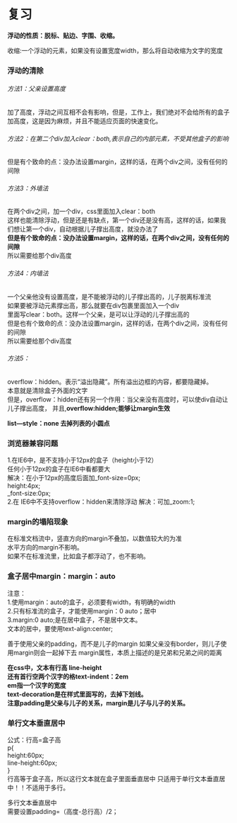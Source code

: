 # 复习
**浮动的性质：脱标、贴边、字围、收缩。**  

收缩:一个浮动的元素，如果没有设置宽度width，那么将自动收缩为文字的宽度  
### 浮动的清除
###### 方法1：父亲设置高度
加了高度，浮动之间互相不会有影响，但是，工作上，我们绝对不会给所有的盒子加高度，这是因为麻烦，并且不能适应页面的快速变化。

###### 方法2：在第二个div加入clear：both,表示自己的内部元素，不受其他盒子的影响
但是有个致命的点：没办法设置margin，这样的话，在两个div之间，没有任何的间隙
###### 方法3：外墙法
在两个div之间，加一个div，css里面加入clear：both  
这样也能清除浮动，但是还是有缺点，第一个div还是没有高，这样的话，如果我们想让第一个div，自动根据儿子撑出高度，就没办法了  
**但是有个致命的点：没办法设置margin，这样的话，在两个div之间，没有任何的间隙**  
所以需要给那个div高度  
###### 方法4：内墙法
一个父亲他没有设置高度，是不能被浮动的儿子撑出高的，儿子脱离标准流  
如果要被浮动元素撑出高，那么就要在div包裹里面加入一个div  
里面写clear：both。这样一个父亲，是可以让浮动的儿子撑出高的  
但是也有个致命的点：没办法设置margin，这样的话，在两个div之间，没有任何的间隙  
所以需要给那个div高度  
###### 方法5：
overflow：hidden。表示“溢出隐藏”。所有溢出边框的内容，都要隐藏掉。  
本意就是清除盒子外面的文字  
但是，overflow：hidden还有另一个作用：当父亲没有高度时，可以使div自动让儿子撑出高度，
并且,**overflow:hidden;能够让margin生效**  


**list—style：none
去掉列表的小圆点**

### 浏览器兼容问题
1.在IE6中，是不支持小于12px的盒子（height小于12）  
任何小于12px的盒子在IE6中看都要大  
解决：在小于12px的高度后面加_font-size=0px;  
height:4px;  
_font-size:0px;  
2.在 IE6中不支持overflow：hidden来清除浮动
解决：可加_zoom:1;

### margin的塌陷现象
在标准文档流中，竖直方向的margin不叠加，以数值较大的为准  
水平方向的margin不影响。  
如果不在标准流里，比如盒子都浮动了，也不影响。  

### 盒子居中margin：margin：auto
注意：  
1.使用margin：auto的盒子，必须要有width，有明确的width  
2.只有标准流的盒子，才能使用margin：0 auto；居中  
3.margin:0 auto;是在居中盒子，不是居中文本。  
文本的居中，要使用text-align:center;


善于使用父亲的padding，而不是儿子的margin
如果父亲没有border，则儿子使用margin则会一起掉下去
margin属性，本质上描述的是兄弟和兄弟之间的距离

**在css中，文本有行高
line-height  
还有首行空两个汉字的格text-indent：2em  
em指一个汉字的宽度  
text-decoration是在<a>样式里面写的，去掉下划线。  
注意padding是父亲与儿子的关系，margin是儿子与儿子的关系。**


### 单行文本垂直居中
公式：行高=盒子高  
p{  
height:60px;  
line-height:60px;  
}  
行高等于盒子高，所以这行文本就在盒子里面垂直居中
只适用于单行文本垂直居中！！不适用于多行。

多行文本垂直居中  
需要设置padding=（高度-总行高）/2；

